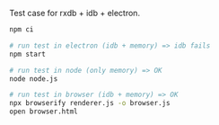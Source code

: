 Test case for rxdb + idb + electron.

```bash
npm ci

# run test in electron (idb + memory) => idb fails
npm start

# run test in node (only memory) => OK
node node.js

# run test in browser (idb + memory) => OK
npx browserify renderer.js -o browser.js
open browser.html
```
